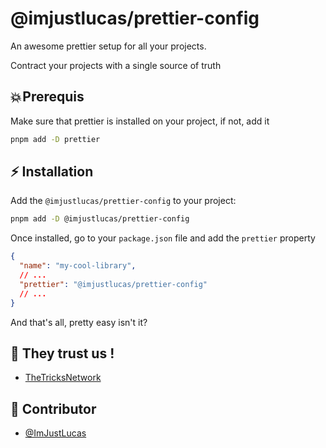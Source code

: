 # @imjustlucas/prettier-config

An awesome prettier setup for all your projects.

Contract your projects with a single source of truth

## 💥 Prerequis

Make sure that prettier is installed on your project, if not, add it

```bash
pnpm add -D prettier
```

## ⚡️ Installation

Add the `@imjustlucas/prettier-config` to your project:

```bash
pnpm add -D @imjustlucas/prettier-config
```

Once installed, go to your `package.json` file and add the `prettier` property

```json
{
  "name": "my-cool-library",
  // ...
  "prettier": "@imjustlucas/prettier-config"
  // ...
}
```

And that's all, pretty easy isn't it?

## 🍋 They trust us !

- [TheTricksNetwork](https://tricks.social)

## 👥 Contributor

- [@ImJustLucas](https://www.github.com/imjustlucas)
